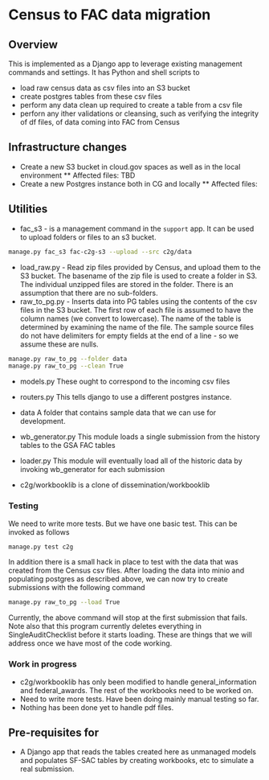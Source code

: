 # Census to FAC data migration

## Overview

This is implemented as a Django app to leverage existing management commands and settings. It has Python and shell scripts to

* load raw census data as csv files into an S3 bucket
* create postgres tables from these csv files
* perform any data clean up required to create a table from a csv file
* perforn any ither validations or cleansing, such as verifying the integrity of df files, of data coming into FAC from Census

## Infrastructure changes

* Create a new S3 bucket in cloud.gov spaces as well as in the local environment
** Affected files: TBD
* Create a new Postgres instance both in CG and locally
** Affected files:

## Utilities

* fac_s3 - is a management command in the `support` app. It can be used to upload folders or files to an s3 bucket.

```bash
manage.py fac_s3 fac-c2g-s3 --upload --src c2g/data
```

* load_raw.py - Read zip files provided by Census, and upload them to the S3 bucket. The basename of the zip file is used to create a folder in S3. The individual unzipped files are stored in the folder. There is an assumption that there are no sub-folders.
* raw_to_pg.py - Inserts data into PG tables using the contents of the csv files in the S3 bucket. The first row of each file is assumed to have the column names (we convert to lowercase). The name of the table is determined by examining the name of the file. The sample source files do not have delimiters for empty fields at the end of a line - so we assume these are nulls.

```bash
manage.py raw_to_pg --folder data
manage.py raw_to_pg --clean True
```

* models.py These ought to correspond to the incoming csv files
* routers.py This tells django to use a different postgres instance.

* data A folder that contains sample data that we can use for development.

* wb_generator.py This module loads a single submission from the history tables to the GSA FAC tables

* loader.py This module will eventually load all of the historic data by invoking wb_generator for each submission

* c2g/workbooklib is a clone of dissemination/workbooklib

### Testing

We need to write more tests. But we have one basic test. This can be invoked as follows

```bash
manage.py test c2g
```

In addition there is a small hack in place to test with the data that was created from the Census csv files. After loading the data into minio and populating postgres as described above, we can now try to create submissions with the following command

```bash
manage.py raw_to_pg --load True 
```

Currently, the above command will stop at the first submission that fails. Note also that this program currently deletes everything in SingleAuditChecklist before it starts loading. These are things that we will address once we have most of the code working.

### Work in progress

* c2g/workbooklib has only been modified to handle general_information and federal_awards. The rest of the workbooks need to be worked on.
* Need to write more tests. Have been doing mainly manual testing so far.
* Nothing has been done yet to handle pdf files.

## Pre-requisites for

* A Django app that reads the tables created here as unmanaged models and populates SF-SAC tables by creating workbooks, etc to simulate a real submission.
